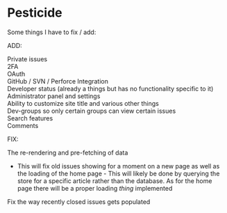 # Pesticide

Some things I have to fix / add:

ADD:

Private issues<br />
2FA<br />
OAuth<br />
GitHub / SVN / Perforce Integration<br />
Developer status (already a things but has no functionality specific to it)<br />
Administrator panel and settings<br />
Ability to customize site title and various other things<br />
Dev-groups so only certain groups can view certain issues<br />
Search features<br />
Comments<br />

FIX:

The re-rendering and pre-fetching of data

-   This will fix old issues showing for a moment on a new page as well as the loading of the home page - This will likely be done by querying the store for a specific article rather than the database. As for the home page there will be a proper loading _thing_ implemented

Fix the way recently closed issues gets populated
